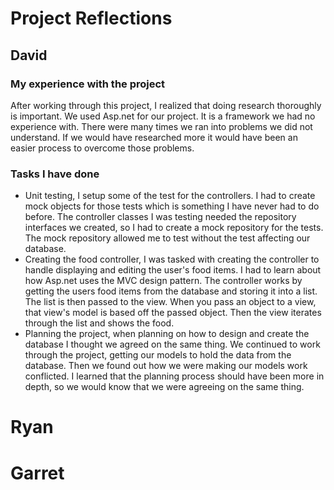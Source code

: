 # Project Reflections

## David
### My experience with the project
After working through this project, I realized that doing research thoroughly is important. We used Asp.net for our project. It is a framework we had no experience with. There were many times we ran into problems we did not understand. If we would have researched more it would have been an easier process to overcome those problems.

### Tasks I have done
* Unit testing, I setup some of the test for the controllers. I had to create mock objects for those tests which is something I have never had to do before. The controller classes I was testing needed the repository interfaces we created, so I had to create a mock repository for the tests. The mock repository allowed me to test without the test affecting our database.
* Creating the food controller, I was tasked with creating the controller to handle displaying and editing the user's food items. I had to learn about how Asp.net uses the MVC design pattern. The controller works by getting the users food items from the database and storing it into a list. The list is then passed to the view. When you pass an object to a view, that view's model is based off the passed object. Then the view iterates through the list and shows the food.
* Planning the project, when planning on how to design and create the database I thought we agreed on the same thing. We continued to work through the project, getting our models to hold the data from the database. Then we found out how we were making our models work conflicted. I learned that the planning process should have been more in depth, so we would know that we were agreeing on the same thing.

# Ryan

# Garret
